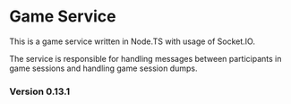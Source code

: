 # Game Service

This is a game service written in Node.TS with usage of Socket.IO.

The service is responsible for handling messages between participants in game sessions and handling game session dumps.

### Version 0.13.1